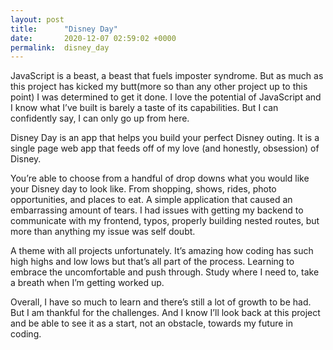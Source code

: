 ```yaml
---
layout: post
title:      "Disney Day"
date:       2020-12-07 02:59:02 +0000
permalink:  disney_day
---
```



JavaScript is a beast, a beast that fuels imposter syndrome. But as much as this project has kicked my butt(more so than any other project up to this point) I was determined to get it done. 
I love the potential of JavaScript and I know what I’ve built is barely a taste of its capabilities. But I can confidently say, I can only go up from here. 

Disney Day is an app that helps you build your perfect Disney outing. It is a single page web app that feeds off of my love (and honestly, obsession) of Disney. 

You’re able to choose from a handful of drop downs what you would like your Disney day to look like. From shopping, shows, rides, photo opportunities, and places to eat. A simple application that caused an embarrassing amount of tears. I had issues with getting my backend to communicate with my frontend, typos, properly building nested routes, but more than anything my issue was self doubt. 

A theme with all projects unfortunately. It’s amazing how coding has such high highs and low lows but that’s all part of the process. Learning to embrace the uncomfortable and push through. Study where I need to, take a breath when I’m getting worked up. 

Overall, I have so much to learn and there’s still a lot of growth to be had. But I am thankful for the challenges. And I know I’ll look back at this project and be able to see it as a start, not an obstacle, towards my future in coding. 
